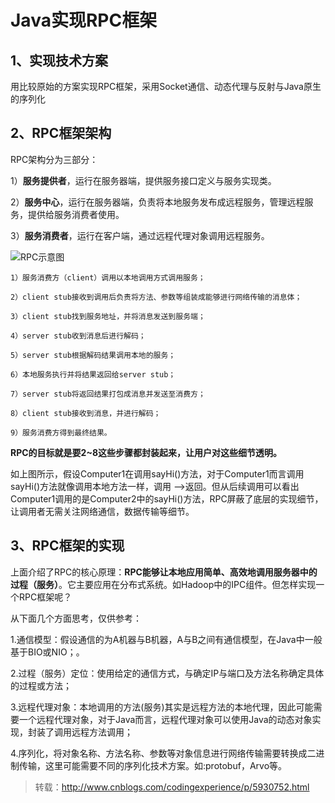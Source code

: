 # Java实现RPC框架 #

## 1、实现技术方案 ##

用比较原始的方案实现RPC框架，采用Socket通信、动态代理与反射与Java原生的序列化

## 2、RPC框架架构 ##

RPC架构分为三部分：

1）**服务提供者**，运行在服务器端，提供服务接口定义与服务实现类。

2）**服务中心**，运行在服务器端，负责将本地服务发布成远程服务，管理远程服务，提供给服务消费者使用。

3）**服务消费者**，运行在客户端，通过远程代理对象调用远程服务。

![RPC示意图](http://images2015.cnblogs.com/blog/522490/201510/522490-20151003120412386-363334260.png)

    1）服务消费方（client）调用以本地调用方式调用服务；

    2）client stub接收到调用后负责将方法、参数等组装成能够进行网络传输的消息体；

    3）client stub找到服务地址，并将消息发送到服务端；

    4）server stub收到消息后进行解码；

    5）server stub根据解码结果调用本地的服务；

    6）本地服务执行并将结果返回给server stub；

    7）server stub将返回结果打包成消息并发送至消费方；

    8）client stub接收到消息，并进行解码；

    9）服务消费方得到最终结果。

**RPC的目标就是要2~8这些步骤都封装起来，让用户对这些细节透明。**

如上图所示，假设Computer1在调用sayHi()方法，对于Computer1而言调用sayHi()方法就像调用本地方法一样，调用 –>返回。但从后续调用可以看出Computer1调用的是Computer2中的sayHi()方法，RPC屏蔽了底层的实现细节，让调用者无需关注网络通信，数据传输等细节。

## 3、RPC框架的实现 ##

上面介绍了RPC的核心原理：**RPC能够让本地应用简单、高效地调用服务器中的过程（服务）**。它主要应用在分布式系统。如Hadoop中的IPC组件。但怎样实现一个RPC框架呢？

从下面几个方面思考，仅供参考：

1.通信模型：假设通信的为A机器与B机器，A与B之间有通信模型，在Java中一般基于BIO或NIO；。

2.过程（服务）定位：使用给定的通信方式，与确定IP与端口及方法名称确定具体的过程或方法；

3.远程代理对象：本地调用的方法(服务)其实是远程方法的本地代理，因此可能需要一个远程代理对象，对于Java而言，远程代理对象可以使用Java的动态对象实现，封装了调用远程方法调用；

4.序列化，将对象名称、方法名称、参数等对象信息进行网络传输需要转换成二进制传输，这里可能需要不同的序列化技术方案。如:protobuf，Arvo等。

> 转载：http://www.cnblogs.com/codingexperience/p/5930752.html